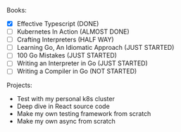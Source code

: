 Books:
- [x] Effective Typescript (DONE)
- [ ] Kubernetes In Action (ALMOST DONE)
- [ ] Crafting Interpreters (HALF WAY)
- [ ] Learning Go, An Idiomatic Approach (JUST STARTED)
- [ ] 100 Go Mistakes (JUST STARTED)
- [ ] Writing an Interpreter in Go (JUST STARTED)
- [ ] Writing a Compiler in Go (NOT STARTED)

Projects:
- Test with my personal k8s cluster
- Deep dive in React source code
- Make my own testing framework from scratch
- Make my own async from scratch